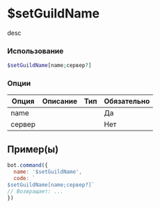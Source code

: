 # $setGuildName
desc
### Использование
```php
$setGuildName[name;сервер?]
```

### Опции

| Опция | Описание | Тип | Обязательно |
|--------|-------------|------|----------|
| name |  |  | Да | 
| сервер |  |  | Нет | 
## Пример(ы)

```javascript
bot.command({
  name: '$setGuildName',
  code: `
$setGuildName[name;сервер?]`
// Возвращает: ...
})
```
